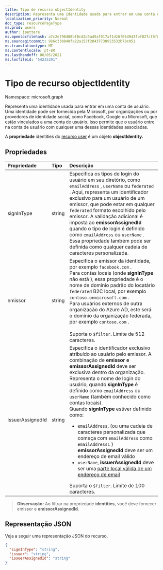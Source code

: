 ```yaml
---
title: Tipo de recurso objectIdentity
description: Representa uma identidade usada para entrar em uma conta de usuário.
localization_priority: Normal
doc_type: resourcePageType
ms.prod: users
author: jpettere
ms.openlocfilehash: a7c2e798d08bf0cd2d3a49af017af1d26f054943fbf827cf6f80d0fc45345fd9
ms.sourcegitcommit: 986c33b848fa22a153f28437738953532b78c051
ms.translationtype: MT
ms.contentlocale: pt-BR
ms.lasthandoff: 08/05/2021
ms.locfileid: "54235391"
---
```

# <a name="objectidentity-resource-type"></a>Tipo de recurso objectIdentity

Namespace: microsoft.graph

Representa uma identidade usada para entrar em uma conta de usuário. Uma identidade pode ser fornecida pela Microsoft, por organizações ou por provedores de identidade social, como Facebook, Google ou Microsoft, que estão vinculados a uma conta de usuário. Isso permite que o usuário entre na conta de usuário com qualquer uma dessas identidades associadas.

A **propriedade** identities do [recurso user](user.md) é um objeto **objectIdentity.**

## <a name="properties"></a>Propriedades

| Propriedade   | Tipo |Descrição|
|:---------------|:--------|:----------|
|signInType|string| Especifica os tipos de login do usuário em seu diretório, como `emailAddress` , `userName` ou `federated` . Aqui, representa um identificador exclusivo para um usuário de um emissor, que pode estar em qualquer `federated` formato escolhido pelo emissor. A validação adicional é imposta ao **emissorAssignedId** quando o tipo de login é definido como `emailAddress` ou `userName` . Essa propriedade também pode ser definida como qualquer cadeia de caracteres personalizada.|
|emissor|string|Especifica o emissor da identidade, por exemplo `facebook.com` .<br>Para contas locais (onde **signInType** não está ), essa propriedade é o nome de domínio padrão do locatário `federated` B2C local, por exemplo `contoso.onmicrosoft.com` .<br>Para usuários externos de outra organização do Azure AD, este será o domínio da organização federada, por exemplo `contoso.com` .<br><br>Suporta o `$filter`. Limite de 512 caracteres.|
|issuerAssignedId|string|Especifica o identificador exclusivo atribuído ao usuário pelo emissor. A combinação de **emissor e** **emissorAssignedId** deve ser exclusiva dentro da organização. Representa o nome de login do usuário, quando **signInType** é definido como `emailAddress` ou `userName` (também conhecido como contas locais).<br>Quando **signInType** estiver definido como: <ul><li>`emailAddress`, (ou uma cadeia de caracteres personalizada que começa com `emailAddress` como `emailAddress1` ) **emissorAssignedId** deve ser um endereço de email válido</li><li>`userName`, **issuerAssignedId** deve ser uma [parte local válida de um endereço de email](https://tools.ietf.org/html/rfc3696#section-3)</li></ul>Suporta o `$filter`. Limite de 100 caracteres.|

>**Observação:** Ao filtrar na propriedade **identities,**  você deve fornecer emissor e **emissorAssignedId**.

## <a name="json-representation"></a>Representação JSON

Veja a seguir uma representação JSON do recurso.

<!-- {
  "blockType": "resource",
  "optionalProperties": [

  ],
  "@odata.type": "microsoft.graph.objectIdentity"
}-->

```json
{
  "signInType": "string",
  "issuer": "string",
  "issuerAssignedId": "string"
}
```

<!-- uuid: 8fcb5dbc-d5aa-4681-8e31-b001d5168d79
2015-10-25 14:57:30 UTC -->
<!--
{
  "type": "#page.annotation",
  "description": "objectIdentity resource",
  "keywords": "",
  "section": "documentation",
  "tocPath": "",
  "suppressions": []
}
-->

